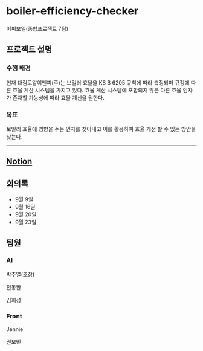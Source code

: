 # boiler-efficiency-checker
이피보일(종합프로젝트 7팀)
## 프로젝트 설명
### 수행 배경
현재 대림로얄이앤피(주)는 보일러 효율을 KS B 6205 규칙에 따라 측정되며 규정에 따른 효율 계산 시스템을 가지고 있다. 효율 계산 시스템에 포함되지 않은 다른 효율 인자가 존재할 가능성에 따라 효율 개선을 원한다.

### 목표
보일러 효율에 영향을 주는 인자를 찾아내고 이를 활용하여 효율 개선 할 수 있는 방안을 찾는다.

---------
## [Notion](https://www.notion.so/Boiler-Efficiency-c26e8cb21d464244be4d6585f8494e3c)


## 회의록
- 9월 9일
- 9월 16일
- 9월 20일
- 9월 23일

## 팀원
### AI
박주열(조장)

전동환

김희성

### Front
Jennie

권보민
